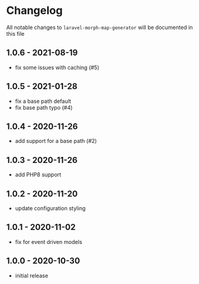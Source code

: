 # Changelog

All notable changes to `laravel-morph-map-generator` will be documented in this file

## 1.0.6 - 2021-08-19

- fix some issues with caching (#5)

## 1.0.5 - 2021-01-28

- fix a base path default
- fix base path typo (#4)

## 1.0.4 - 2020-11-26

- add support for a base path (#2)

## 1.0.3 - 2020-11-26

- add PHP8 support

## 1.0.2 - 2020-11-20

- update configuration styling

## 1.0.1 - 2020-11-02

- fix for event driven models

## 1.0.0 - 2020-10-30

- initial release
